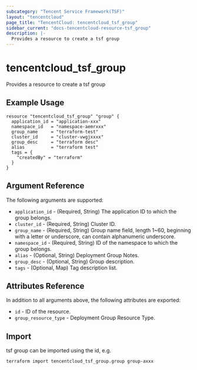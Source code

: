 ```yaml
---
subcategory: "Tencent Service Framework(TSF)"
layout: "tencentcloud"
page_title: "TencentCloud: tencentcloud_tsf_group"
sidebar_current: "docs-tencentcloud-resource-tsf_group"
description: |-
  Provides a resource to create a tsf group
---
```


# tencentcloud_tsf_group

Provides a resource to create a tsf group

## Example Usage

```hcl
resource "tencentcloud_tsf_group" "group" {
  application_id = "application-xxx"
  namespace_id   = "namespace-aemrxxx"
  group_name     = "terraform-test"
  cluster_id     = "cluster-vwgjxxxx"
  group_desc     = "terraform desc"
  alias          = "terraform test"
  tags = {
    "createdBy" = "terraform"
  }
}
```

## Argument Reference

The following arguments are supported:

* `application_id` - (Required, String) The application ID to which the group belongs.
* `cluster_id` - (Required, String) Cluster ID.
* `group_name` - (Required, String) Group name field, length 1~60, beginning with a letter or underscore, can contain alphanumeric underscore.
* `namespace_id` - (Required, String) ID of the namespace to which the group belongs.
* `alias` - (Optional, String) Deployment Group Notes.
* `group_desc` - (Optional, String) Group description.
* `tags` - (Optional, Map) Tag description list.

## Attributes Reference

In addition to all arguments above, the following attributes are exported:

* `id` - ID of the resource.
* `group_resource_type` - Deployment Group Resource Type.



## Import

tsf group can be imported using the id, e.g.

```
terraform import tencentcloud_tsf_group.group group-axxx
```

